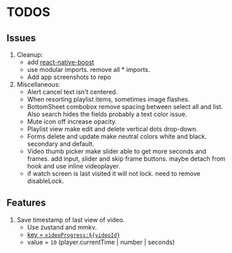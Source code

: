 # TODOS

## Issues

1. Cleanup:
   - add [react-native-boost](https://github.com/kuatsu/react-native-boost)
   - use modular imports. remove all * imports.
   - Add app screenshots to repo
2. Miscellaneous:
   - Alert cancel text isn't centered.
   - When resorting playlist items, sometimes image flashes.
   - BottomSheet combobox remove spacing between select all and list. Also search hides the fields probably a text color issue.
   - Mute icon off increase opacity.
   - Playlist view make edit and delete vertical dots drop-down.
   - Forms delete and update make neutral colors white and black. secondary and default.
   - Video thumb picker make slider able to get more seconds and frames. add input, slider and skip frame buttons. maybe detach from hook and use inline videoplayer.
   - if watch screen is last visited it will not lock. need to remove disableLock.

## Features

1. Save timestamp of last view of video.
   - Use zustand and mmkv.
   - [key = `videoProgress:${videoId}`](lib/store.ts#L453)
   - value = `10` (player.currentTime | number | seconds)

